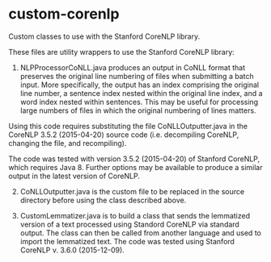 # custom-corenlp
Custom classes to use with the Stanford CoreNLP library.

These files are utility wrappers to use the Stanford CoreNLP library:

1) NLPProcessorCoNLL.java produces an output in CoNLL format that preserves the original line numbering of files when submitting a batch input.  More specifically, the output has an index comprising the original line number, a sentence index nested within the original line index, and a word index nested within sentences.  This may be useful for processing large numbers of files in which the original numbering of lines matters. 

Using this code requires substituting the file CoNLLOutputter.java in the CoreNLP 3.5.2 (2015-04-20) source code (i.e. decompiling CoreNLP, changing the file, and recompiling). 

The code was tested with version 3.5.2 (2015-04-20) of Stanford CoreNLP, which requires Java 8.  Further options may be available to produce a similar output in the latest version of CoreNLP.

2) CoNLLOutputter.java is the custom file to be replaced in the source directory before using the class described above.  

3) CustomLemmatizer.java is to build a class that sends the lemmatized version of a text processed using Standord CoreNLP via standard output.  The class can then be called from another language and used to import the lemmatized text.  The code was tested using Stanford CoreNLP v. 3.6.0 (2015-12-09).
